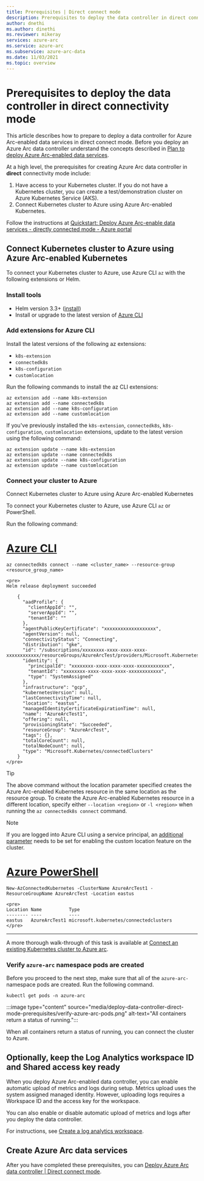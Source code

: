 ```yaml
---
title: Prerequisites | Direct connect mode
description: Prerequisites to deploy the data controller in direct connect mode. 
author: dnethi
ms.author: dinethi
ms.reviewer: mikeray
services: azure-arc
ms.service: azure-arc
ms.subservice: azure-arc-data
ms.date: 11/03/2021
ms.topic: overview
---
```


# Prerequisites to deploy the data controller in direct connectivity mode

This article describes how to prepare to deploy a data controller for Azure Arc-enabled data services in direct connect mode. Before you deploy an Azure Arc data controller understand the concepts described in [Plan to deploy Azure Arc-enabled data services](plan-azure-arc-data-services.md).

At a high level, the prerequisites for creating Azure Arc data controller in **direct** connectivity mode include:

1. Have access to your Kubernetes cluster. If you do not have a Kubernetes cluster, you can create a test/demonstration cluster on Azure Kubernetes Service (AKS). 
1. Connect Kubernetes cluster to Azure using Azure Arc-enabled Kubernetes.

Follow the instructions at [Quickstart: Deploy Azure Arc-enable data services - directly connected mode - Azure portal](create-complete-managed-instance-directly-connected.md) 

## Connect Kubernetes cluster to Azure using Azure Arc-enabled Kubernetes

To connect your Kubernetes cluster to Azure, use Azure CLI `az` with the following extensions or Helm.

### Install tools

- Helm version 3.3+ ([install](https://helm.sh/docs/intro/install/))
- Install or upgrade to the latest version of [Azure CLI](/cli/azure/install-azure-cli)

### Add extensions for Azure CLI

Install the latest versions of the following az extensions:
- `k8s-extension`
- `connectedk8s`
- `k8s-configuration`
- `customlocation`

Run the following commands to install the az CLI extensions:

```azurecli
az extension add --name k8s-extension
az extension add --name connectedk8s
az extension add --name k8s-configuration
az extension add --name customlocation
```

If you've previously installed the `k8s-extension`, `connectedk8s`, `k8s-configuration`, `customlocation` extensions, update to the latest version using the following command:

```azurecli
az extension update --name k8s-extension
az extension update --name connectedk8s
az extension update --name k8s-configuration
az extension update --name customlocation
```

### Connect your cluster to Azure

Connect Kubernetes cluster to Azure using Azure Arc-enabled Kubernetes

   To connect your Kubernetes cluster to Azure, use Azure CLI `az` or PowerShell.

   Run the following command:

   # [Azure CLI](#tab/azure-cli)

   ```azurecli
   az connectedk8s connect --name <cluster_name> --resource-group <resource_group_name>
   ```

   ```output
   <pre>
   Helm release deployment succeeded

       {
         "aadProfile": {
           "clientAppId": "",
           "serverAppId": "",
           "tenantId": ""
         },
         "agentPublicKeyCertificate": "xxxxxxxxxxxxxxxxxxx",
         "agentVersion": null,
         "connectivityStatus": "Connecting",
         "distribution": "gke",
         "id": "/subscriptions/xxxxxxxx-xxxx-xxxx-xxxx-xxxxxxxxxxxx/resourceGroups/AzureArcTest/providers/Microsoft.Kubernetes/connectedClusters/AzureArcTest1",
         "identity": {
           "principalId": "xxxxxxxx-xxxx-xxxx-xxxx-xxxxxxxxxxxx",
           "tenantId": "xxxxxxxx-xxxx-xxxx-xxxx-xxxxxxxxxxxx",
           "type": "SystemAssigned"
         },
         "infrastructure": "gcp",
         "kubernetesVersion": null,
         "lastConnectivityTime": null,
         "location": "eastus",
         "managedIdentityCertificateExpirationTime": null,
         "name": "AzureArcTest1",
         "offering": null,
         "provisioningState": "Succeeded",
         "resourceGroup": "AzureArcTest",
         "tags": {},
         "totalCoreCount": null,
         "totalNodeCount": null,
         "type": "Microsoft.Kubernetes/connectedClusters"
       }
   </pre>
   ```

   > [!TIP]
   > The above command without the location parameter specified creates the Azure Arc-enabled Kubernetes resource in the same location as the resource group. To create the Azure Arc-enabled Kubernetes resource in a different location, specify either `--location <region>` or `-l <region>` when running the `az connectedk8s connect` command.

   > [!NOTE]
   > If you are logged into Azure CLI using a service principal, an [additional parameter](../kubernetes/troubleshooting.md#enable-custom-locations-using-service-principal) needs to be set for enabling the custom location feature on the cluster.

   # [Azure PowerShell](#tab/azure-powershell)

   ```azurepowershell
   New-AzConnectedKubernetes -ClusterName AzureArcTest1 -ResourceGroupName AzureArcTest -Location eastus
   ```

   ```output
   <pre>
   Location Name          Type
   -------- ----          ----
   eastus   AzureArcTest1 microsoft.kubernetes/connectedclusters
   </pre>
   ```

   ---


A more thorough walk-through of this task is available at [Connect an existing Kubernetes cluster to Azure arc](../kubernetes/quickstart-connect-cluster.md).

### Verify `azure-arc` namespace pods are created

   Before you proceed to the next step, make sure that all of the `azure-arc-` namespace pods are created. Run the following command.

   ```console
   kubectl get pods -n azure-arc
   ```

   :::image type="content" source="media/deploy-data-controller-direct-mode-prerequisites/verify-azure-arc-pods.png" alt-text="All containers return a status of running.":::

   When all containers return a status of running, you can connect the cluster to Azure. 

## Optionally, keep the Log Analytics workspace ID and Shared access key ready

When you deploy Azure Arc-enabled data controller, you can enable automatic upload of metrics and logs during setup. Metrics upload uses the system assigned managed identity. However, uploading logs requires a Workspace ID and the access key for the workspace. 

You can also enable or disable automatic upload of metrics and logs after you deploy the data controller. 

For instructions, see [Create a log analytics workspace](upload-logs.md#create-a-log-analytics-workspace).

## Create Azure Arc data services

After you have completed these prerequisites, you can [Deploy Azure Arc data controller | Direct connect mode](create-data-controller-direct-azure-portal.md).
